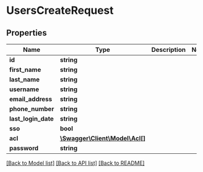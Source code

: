 # UsersCreateRequest

## Properties
Name | Type | Description | Notes
------------ | ------------- | ------------- | -------------
**id** | **string** |  | 
**first_name** | **string** |  | 
**last_name** | **string** |  | 
**username** | **string** |  | 
**email_address** | **string** |  | 
**phone_number** | **string** |  | 
**last_login_date** | **string** |  | 
**sso** | **bool** |  | 
**acl** | [**\Swagger\Client\Model\Acl[]**](Acl.md) |  | 
**password** | **string** |  | 

[[Back to Model list]](../README.md#documentation-for-models) [[Back to API list]](../README.md#documentation-for-api-endpoints) [[Back to README]](../README.md)



